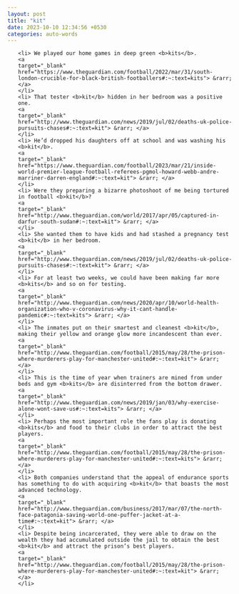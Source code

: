```yaml
---
layout: post
title: "kit"
date: 2023-10-10 12:34:56 +0530
categories: auto-words
---
```

<ol>

    <li> We played our home games in deep green <b>kits</b>.
    <a 
    target="_blank" 
    href="https://www.theguardian.com/football/2022/mar/31/south-london-crucible-for-black-british-footballers#:~:text=kits"> &rarr; </a>
    </li>
    <li> That tester <b>kit</b> hidden in her bedroom was a positive one.
    <a 
    target="_blank" 
    href="http://www.theguardian.com/news/2019/jul/02/deaths-uk-police-pursuits-chases#:~:text=kit"> &rarr; </a>
    </li>
    <li> He’d dropped his daughters off at school and was washing his <b>kit</b>.
    <a 
    target="_blank" 
    href="https://www.theguardian.com/football/2023/mar/21/inside-world-premier-league-football-referees-pgmol-howard-webb-andre-marriner-darren-england#:~:text=kit"> &rarr; </a>
    </li>
    <li> Were they preparing a bizarre photoshoot of me being tortured in football <b>kit</b>?
    <a 
    target="_blank" 
    href="http://www.theguardian.com/world/2017/apr/05/captured-in-darfur-south-sudan#:~:text=kit"> &rarr; </a>
    </li>
    <li> She wanted them to have kids and had stashed a pregnancy test <b>kit</b> in her bedroom.
    <a 
    target="_blank" 
    href="http://www.theguardian.com/news/2019/jul/02/deaths-uk-police-pursuits-chases#:~:text=kit"> &rarr; </a>
    </li>
    <li> For at least two weeks, we could have been making far more <b>kits</b> and so on for testing.
    <a 
    target="_blank" 
    href="http://www.theguardian.com/news/2020/apr/10/world-health-organization-who-v-coronavirus-why-it-cant-handle-pandemic#:~:text=kits"> &rarr; </a>
    </li>
    <li> The inmates put on their smartest and cleanest <b>kit</b>, making their yellow and orange glow more incandescent than ever.
    <a 
    target="_blank" 
    href="http://www.theguardian.com/football/2015/may/28/the-prison-where-murderers-play-for-manchester-united#:~:text=kit"> &rarr; </a>
    </li>
    <li> This is the time of year when trainers are mined from under beds and gym <b>kits</b> are disinterred from the bottom drawer.
    <a 
    target="_blank" 
    href="http://www.theguardian.com/news/2019/jan/03/why-exercise-alone-wont-save-us#:~:text=kits"> &rarr; </a>
    </li>
    <li> Perhaps the most important role the fans play is donating <b>kits</b> and food to their clubs in order to attract the best players.
    <a 
    target="_blank" 
    href="http://www.theguardian.com/football/2015/may/28/the-prison-where-murderers-play-for-manchester-united#:~:text=kits"> &rarr; </a>
    </li>
    <li> Both companies understand that the appeal of endurance sports has something to do with acquiring <b>kit</b> that boasts the most advanced technology.
    <a 
    target="_blank" 
    href="http://www.theguardian.com/business/2017/mar/07/the-north-face-patagonia-saving-world-one-puffer-jacket-at-a-time#:~:text=kit"> &rarr; </a>
    </li>
    <li> Despite being incarcerated, they were able to draw on the wealth they had accumulated outside the jail to obtain the best <b>kit</b> and attract the prison’s best players.
    <a 
    target="_blank" 
    href="http://www.theguardian.com/football/2015/may/28/the-prison-where-murderers-play-for-manchester-united#:~:text=kit"> &rarr; </a>
    </li>